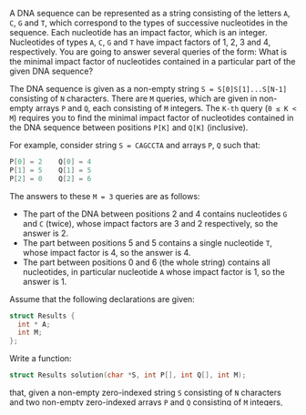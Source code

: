 A DNA sequence can be represented as a string consisting of the letters `A`, `C`, `G` and `T`, which correspond to the types of successive nucleotides in the sequence. Each nucleotide has an impact factor, which is an integer. Nucleotides of types `A`, `C`, `G` and `T` have impact factors of 1, 2, 3 and 4, respectively. You are going to answer several queries of the form: What is the minimal impact factor of nucleotides contained in a particular part of the given DNA sequence?

The DNA sequence is given as a non-empty string `S = S[0]S[1]...S[N-1]` consisting of `N` characters. There are `M` queries, which are given in non-empty arrays `P` and `Q`, each consisting of `M` integers. The `K-th` query (`0 ≤ K < M`) requires you to find the minimal impact factor of nucleotides contained in the DNA sequence between positions `P[K]` and `Q[K]` (inclusive).

For example, consider string `S = CAGCCTA` and arrays `P`, `Q` such that:
```c
P[0] = 2    Q[0] = 4
P[1] = 5    Q[1] = 5
P[2] = 0    Q[2] = 6
```
The answers to these `M = 3` queries are as follows:
 - The part of the DNA between positions 2 and 4 contains nucleotides `G` and `C` (twice), whose impact factors are 3 and 2 respectively, so the answer is 2.
 - The part between positions 5 and 5 contains a single nucleotide `T`, whose impact factor is 4, so the answer is 4.
 - The part between positions 0 and 6 (the whole string) contains all nucleotides, in particular nucleotide `A` whose impact factor is 1, so the answer is 1.

Assume that the following declarations are given:
```c
struct Results {
  int * A;
  int M;
};
```

Write a function:
```c
struct Results solution(char *S, int P[], int Q[], int M);
```
that, given a non-empty zero-indexed string `S` consisting of `N` characters and two non-empty zero-indexed arrays `P` and `Q` consisting of `M` integers, returns an array consisting of `M` integers specifying the consecutive answers to all queries.

The sequence should be returned as:
 - a Results structure (in C), or
 - a vector of integers (in C++), or
 - a Results record (in Pascal), or
 - an array of integers (in any other programming language).

For example, given the string `S = CAGCCTA` and arrays `P`, `Q` such that:
```c
P[0] = 2    Q[0] = 4
P[1] = 5    Q[1] = 5
P[2] = 0    Q[2] = 6
```
the function should return the values [2, 4, 1], as explained above.

Assume that:
 - `N` is an integer within the range [1..100,000];
 - `M` is an integer within the range [1..50,000];
 - each element of arrays `P`, `Q` is an integer within the range [0..N − 1];
 - `P[K] ≤ Q[K]`, where `0 ≤ K < M`;
 - string `S` consists only of upper-case English letters `A`, `C`, `G`, `T`.

Complexity:
 - expected worst-case time complexity is **O(N+M)**;
 - expected worst-case space complexity is **O(N)**, beyond input storage (not counting the storage required for input arguments).

Elements of input arrays can be modified.

[Link to Codility](https://codility.com/programmers/lessons/5-prefix_sums/genomic_range_query/)
